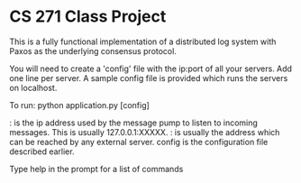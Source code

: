 CS 271 Class Project
====================

This is a fully functional implementation of a distributed log system with Paxos as the underlying consensus protocol. 

You will need to create a 'config' file with the ip:port of all your servers. Add one line per server. A sample config file is provided which runs the servers on localhost. 

To run: python application.py <local ip> <local port> <global ip> <global port> [config]

<local ip>:<local port> is the ip address used by the message pump to listen to incoming messages. This is usually 127.0.0.1:XXXXX.
<global ip>:<global port> is usually the address which can be reached by any external server. 
config is the configuration file described earlier.

Type help in the prompt for a list of commands
